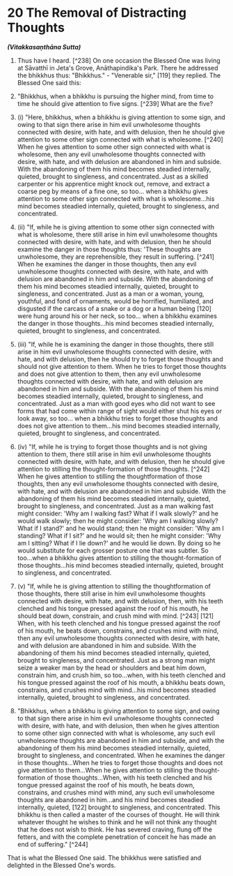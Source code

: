 # 20 The Removal of Distracting Thoughts
***(Vitakkasaṇthāna Sutta)***

1. Thus have I heard. [^238] On one occasion the Blessed One was living at Sāvatthī in Jeta's Grove, Anāthapindika's Park. There he addressed the bhikkhus thus: "Bhikkhus." - "Venerable sir," [119] they replied. The Blessed One said this:

2. "Bhikkhus, when a bhikkhu is pursuing the higher mind, from time to time he should give attention to five signs. [^239] What are the five?

3. (i) "Here, bhikkhus, when a bhikkhu is giving attention to some sign, and owing to that sign there arise in him evil unwholesome thoughts connected with desire, with hate, and with delusion, then he should give attention to some other sign connected with what is wholesome. [^240] When he gives attention to some other sign connected with what is wholesome, then any evil unwholesome thoughts connected with desire, with hate, and with delusion are abandoned in him and subside. With the abandoning of them his mind becomes steadied internally, quieted, brought to singleness, and concentrated. Just as a skilled carpenter or his apprentice might knock out, remove, and extract a coarse peg by means of a fine one, so too... when a bhikkhu gives attention to some other sign connected with what is wholesome...his mind becomes steadied internally, quieted, brought to singleness, and concentrated.

4. (ii) "If, while he is giving attention to some other sign connected with what is wholesome, there still arise in him evil unwholesome thoughts connected with desire, with hate, and with delusion, then he should examine the danger in those thoughts thus: 'These thoughts are unwholesome, they are reprehensible, they result in suffering. [^241] When he examines the danger in those thoughts, then any evil unwholesome thoughts
connected with desire, with hate, and with delusion are abandoned in him and subside. With the abandoning of them his mind becomes steadied internally, quieted, brought to singleness, and concentrated. Just as a man or a woman, young, youthful, and fond of ornaments, would be horrified, humiliated, and disgusted if the carcass of a snake or a dog or a human being [120] were hung around his or her neck, so too... when a bhikkhu examines the danger in those thoughts...his mind becomes steadied internally, quieted, brought to singleness, and concentrated.

5. (iii) "If, while he is examining the danger in those thoughts, there still arise in him evil unwholesome thoughts connected with desire, with hate, and with delusion, then he should try to forget those thoughts and should not give attention to them. When he tries to forget those thoughts and does not give attention to them, then any evil unwholesome thoughts connected with desire, with hate, and with delusion are abandoned in him and subside. With the abandoning of them his mind becomes steadied internally, quieted, brought to singleness, and concentrated. Just as a man with good eyes who did not want to see forms that had come within range of sight would either shut his eyes or look away, so too... when a bhikkhu tries to forget those thoughts and does not give attention to them...his mind becomes steadied internally, quieted, brought to singleness, and concentrated.

6. (iv) "If, while he is trying to forget those thoughts and is not giving attention to them, there still arise in him evil unwholesome thoughts connected with desire, with hate, and with delusion, then he should give attention to stilling the thought-formation of those thoughts. [^242] When he gives attention to stilling the thoughtformation of those thoughts, then any evil unwholesome thoughts connected with desire, with hate, and with delusion are abandoned in him and subside. With the abandoning of them his mind becomes steadied internally, quieted, brought to singleness, and concentrated. Just as a man walking fast might consider: 'Why am I walking fast? What if I walk slowly?' and he would walk slowly; then he might consider: 'Why am I walking slowly? What if I stand?' and he would stand; then he might consider: 'Why am I standing? What if I sit?' and he would sit; then he might consider: 'Why am I sitting? What if I lie down?' and he would lie down. By doing so he would substitute for
each grosser posture one that was subtler. So too...when a bhikkhu gives attention to stilling the thought-formation of those thoughts...his mind becomes steadied internally, quieted, brought to singleness, and concentrated.

7. (v) "If, while he is giving attention to stilling the thoughtformation of those thoughts, there still arise in him evil unwholesome thoughts connected with desire, with hate, and with delusion, then, with his teeth clenched and his tongue pressed against the roof of his mouth, he should beat down, constrain, and crush mind with mind. [^243] [121] When, with his teeth clenched and his tongue pressed against the roof of his mouth, he beats down, constrains, and crushes mind with mind, then any evil unwholesome thoughts connected with desire, with hate, and with delusion are abandoned in him and subside. With the abandoning of them his mind becomes steadied internally, quieted, brought to singleness, and concentrated. Just as a strong man might seize a weaker man by the head or shoulders and beat him down, constrain him, and crush him, so too...when, with his teeth clenched and his tongue pressed against the roof of his mouth, a bhikkhu beats down, constrains, and crushes mind with mind...his mind becomes steadied internally, quieted, brought to singleness, and concentrated.

8. "Bhikkhus, when a bhikkhu is giving attention to some sign, and owing to that sign there arise in him evil unwholesome thoughts connected with desire, with hate, and with delusion, then when he gives attention to some other sign connected with what is wholesome, any such evil unwholesome thoughts are abandoned in him and subside, and with the abandoning of them his mind becomes steadied internally, quieted, brought to singleness, and concentrated. When he examines the danger in those thoughts...When he tries to forget those thoughts and does not give attention to them...When he gives attention to stilling the thought-formation of those thoughts...When, with his teeth clenched and his tongue pressed against the roof of his mouth, he beats down, constrains, and crushes mind with mind, any such evil unwholesome thoughts are abandoned in him...and his mind becomes steadied internally, quieted, [122] brought to singleness, and concentrated. This bhikkhu is then called a master of the courses of thought. He will think whatever thought he wishes to think and he will not think any
thought that he does not wish to think. He has severed craving, flung off the fetters, and with the complete penetration of conceit he has made an end of suffering." [^244]

That is what the Blessed One said. The bhikkhus were satisfied and delighted in the Blessed One's words.